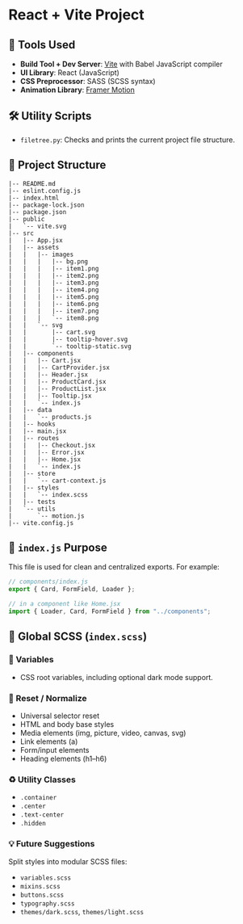 # React + Vite Project

## 🔧 Tools Used

- **Build Tool + Dev Server**: [Vite](https://vitejs.dev/) with Babel JavaScript compiler
- **UI Library**: React (JavaScript)
- **CSS Preprocessor**: SASS (SCSS syntax)
- **Animation Library**: [Framer Motion](https://www.framer.com/motion/)

## 🛠️ Utility Scripts

- `filetree.py`: Checks and prints the current project file structure.

## 📁 Project Structure

```
|-- README.md
|-- eslint.config.js
|-- index.html
|-- package-lock.json
|-- package.json
|-- public
|   `-- vite.svg
|-- src
|   |-- App.jsx
|   |-- assets
|   |   |-- images
|   |   |   |-- bg.png
|   |   |   |-- item1.png
|   |   |   |-- item2.png
|   |   |   |-- item3.png
|   |   |   |-- item4.png
|   |   |   |-- item5.png
|   |   |   |-- item6.png
|   |   |   |-- item7.png
|   |   |   `-- item8.png
|   |   `-- svg
|   |       |-- cart.svg
|   |       |-- tooltip-hover.svg
|   |       `-- tooltip-static.svg
|   |-- components
|   |   |-- Cart.jsx
|   |   |-- CartProvider.jsx
|   |   |-- Header.jsx
|   |   |-- ProductCard.jsx
|   |   |-- ProductList.jsx
|   |   |-- Tooltip.jsx
|   |   `-- index.js
|   |-- data
|   |   `-- products.js
|   |-- hooks
|   |-- main.jsx
|   |-- routes
|   |   |-- Checkout.jsx
|   |   |-- Error.jsx
|   |   |-- Home.jsx
|   |   `-- index.js
|   |-- store
|   |   `-- cart-context.js
|   |-- styles
|   |   `-- index.scss
|   |-- tests
|   `-- utils
|       `-- motion.js
|-- vite.config.js
```

## 🧩 `index.js` Purpose

This file is used for clean and centralized exports. For example:

```js
// components/index.js
export { Card, FormField, Loader };

// in a component like Home.jsx
import { Loader, Card, FormField } from "../components";
```

## 🎨 Global SCSS (`index.scss`)

### 🔑 Variables

- CSS root variables, including optional dark mode support.

### 🔄 Reset / Normalize

- Universal selector reset
- HTML and body base styles
- Media elements (img, picture, video, canvas, svg)
- Link elements (a)
- Form/input elements
- Heading elements (h1–h6)

### ♻️ Utility Classes

- `.container`
- `.center`
- `.text-center`
- `.hidden`

### 💡 Future Suggestions

Split styles into modular SCSS files:

- `variables.scss`
- `mixins.scss`
- `buttons.scss`
- `typography.scss`
- `themes/dark.scss`, `themes/light.scss`
